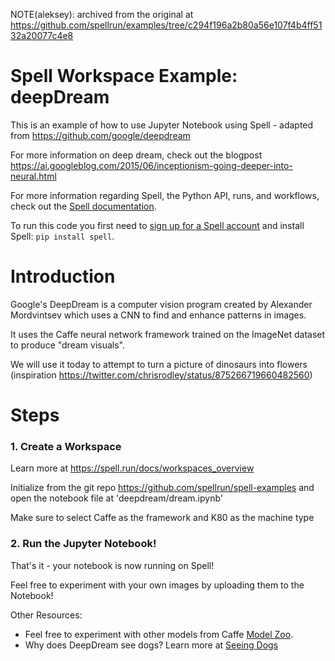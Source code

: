 NOTE(aleksey): archived from the original at https://github.com/spellrun/examples/tree/c294f196a2b80a56e107f4b4ff5132a20077c4e8

# Spell Workspace Example: deepDream

This is an example of how to use Jupyter Notebook using Spell - adapted from https://github.com/google/deepdream

For more information on deep dream, check out the blogpost https://ai.googleblog.com/2015/06/inceptionism-going-deeper-into-neural.html

For more information regarding Spell, the Python API, runs, and workflows,
check out the [Spell documentation](https://spell.run/docs).

To run this code you first need to [sign up for a Spell account](https://web.spell.run/register)
and install Spell: `pip install spell`.

# Introduction
Google's DeepDream is a computer vision program created by Alexander Mordvintsev which uses a CNN to find and enhance patterns in images.

It uses the Caffe neural network framework trained on the ImageNet dataset to produce "dream visuals".

We will use it today to attempt to turn a picture of dinosaurs into flowers (inspiration https://twitter.com/chrisrodley/status/875266719660482560)

# Steps

### 1. Create a Workspace
Learn more at https://spell.run/docs/workspaces_overview

Initialize from the git repo https://github.com/spellrun/spell-examples and open the notebook file at 'deepdream/dream.ipynb'

Make sure to select Caffe as the framework and K80 as the machine type

### 2. Run the Jupyter Notebook!
That's it - your notebook is now running on Spell!

Feel free to experiment with your own images by uploading them to the Notebook!

Other Resources:
* Feel free to experiment with other models from Caffe [Model Zoo](https://github.com/BVLC/caffe/wiki/Model-Zoo).
* Why does DeepDream see dogs? Learn more at [Seeing Dogs](https://www.fastcompany.com/3048941/why-googles-deep-dream-ai-hallucinates-in-dog-faces)
